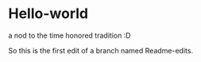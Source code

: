 # Hello-world
a nod to the time honored tradition :D


So this is the first edit of a branch named Readme-edits.
